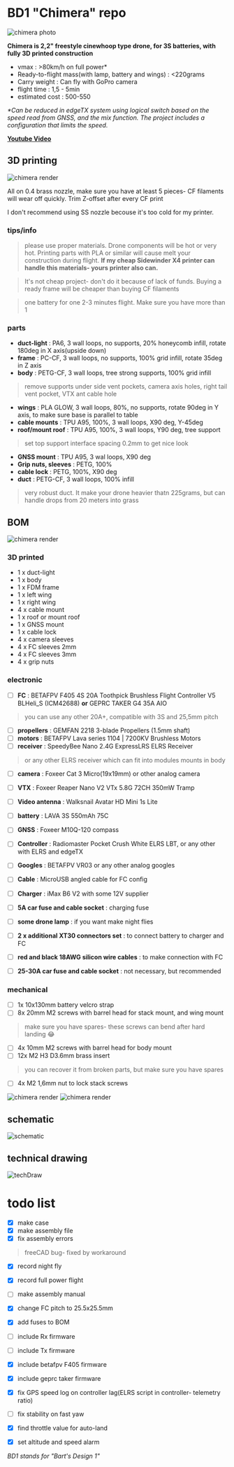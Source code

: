 # BD1 "Chimera" repo

![chimera photo](images/chimera2.png)

**Chimera is 2,2" freestyle cinewhoop type drone, for 3S batteries, with fully 3D printed construction**

- vmax
: >80km/h on full power*
- Ready-to-flight mass(with lamp, battery and wings)
: <220grams
- Carry weight
: Can fly with GoPro camera
- flight time
: 1,5 - 5min
- estimated cost
: 500-550 

*\*Can be reduced in edgeTX system using logical switch based on the speed read from GNSS, and the mix function. The project includes a configuration that limits the speed.*

[**Youtube Video**](https://www.youtube.com/watch?v=lm06ZXMheoQ)


## 3D printing
![chimera render](images/renderLeft.png)

All on 0.4 brass nozzle, make sure you have at least 5 pieces- CF filaments will wear off quickly. Trim Z-offset after every CF print

I don't recommend using SS nozzle becouse it's too cold for my printer.

### tips/info
>please use proper materials. Drone components will be hot or very hot. Printing parts with PLA or similar will cause melt your construction during flight. **If my cheap Sidewinder X4 printer can handle this materials- yours printer also can.**

>It's not cheap project- don't do it because of lack of funds. Buying a ready frame will be cheaper than buying CF filaments

>one battery for one 2-3 minutes flight. Make sure you have more than 1

### parts
- **duct-light**
: PA6, 3 wall loops, no supports, 20% honeycomb infill, rotate 180deg in X axis(upside down)
- **frame**
: PC-CF, 3 wall loops, no supports, 100% grid infill, rotate 35deg in Z axis
- **body**
: PETG-CF, 3 wall loops, tree strong supports, 100% grid infill
>remove supports under side vent pockets, camera axis holes, right tail vent pocket, VTX ant cable hole
- **wings**
: PLA GLOW, 3 wall loops, 80%, no supports, rotate 90deg in Y axis, to make sure base is parallel to table
- **cable mounts**
: TPU A95, 100%, 3 wall loops, X90 deg, Y-45deg
- **roof/mount roof**
: TPU A95, 100%, 3 wall loops, Y90 deg, tree support
>set top support interface spacing 0.2mm to get nice look
- **GNSS mount**
: TPU A95, 3 wal loops, X90 deg
- **Grip nuts, sleeves**
: PETG, 100%
- **cable lock**
: PETG, 100%, X90 deg
- **duct**
: PETG-CF, 3 wall loops, 100% infill
>very robust duct. It make your drone heavier thatn 225grams, but can handle drops from 20 meters into grass

## BOM
![chimera render](images/renderBack.png)

### 3D printed
- 1 x duct-light
- 1 x body
- 1 x FDM frame
- 1 x left wing
- 1 x right wing
- 4 x cable mount
- 1 x roof or mount roof
- 1 x GNSS mount
- 1 x cable lock
- 4 x camera sleeves
- 4 x FC sleeves 2mm
- 4 x FC sleeves 3mm
- 4 x grip nuts

### electronic
- [ ] **FC**
: BETAFPV F405 4S 20A Toothpick Brushless Flight Controller V5 BLHeli_S (ICM42688) **or** GEPRC TAKER G4 35A AIO
>you can use any other 20A+, compatible with 3S and 25,5mm pitch
- [ ] **propellers**
: GEMFAN 2218 3-blade Propellers (1.5mm shaft)
- [ ] **motors**
: BETAFPV Lava series 1104 | 7200KV Brushless Motors
- [ ] **receiver**
: SpeedyBee Nano 2.4G ExpressLRS ELRS Receiver
>or any other ELRS receiver which can fit into modules mounts in body
- [ ] **camera**
: Foxeer Cat 3 Micro(19x19mm) or other analog camera
- [ ] **VTX**
: Foxeer Reaper Nano V2 VTx 5.8G 72CH 350mW Tramp
- [ ] **Video antenna**
: Walksnail Avatar HD Mini 1s Lite
- [ ] **battery**
: LAVA 3S 550mAh 75C
- [ ] **GNSS**
: Foxeer M10Q-120 compass
- [ ] **Controller**
: Radiomaster Pocket Crush White ELRS LBT, or any other with ELRS and edgeTX
- [ ] **Googles**
: BETAFPV VR03 or any other analog googles
- [ ] **Cable**
: MicroUSB angled cable for FC config
- [ ] **Charger**
: iMax B6 V2 with some 12V supplier
- [ ] **5A car fuse and cable socket**
: charging fuse
- [ ] **some drone lamp**
: if you want make night flies
- [ ] **2 x additional XT30 connectors set**
: to connect battery to charger and FC
- [ ] **red and black 18AWG silicon wire cables**
: to make connection with FC
- [ ] **25-30A car fuse and cable socket**
: not necessary, but recommended



### mechanical

- [ ] 1x 10x130mm battery velcro strap
- [ ] 8x 20mm M2 screws with barrel head for stack mount, and wing mount
>make sure you have spares- these screws can bend after hard landing :joy:
- [ ] 4x 10mm M2 screws with barrel head for body mount
- [ ] 12x M2 H3 D3.6mm brass insert
>you can recover it from broken parts, but make sure you have spares
- [ ] 4x M2 1,6mm nut to lock stack screws

![chimera render](images/renderUp.png)
![chimera render](images/renderPerspective.png)

## schematic
![schematic](images/schematic.png)

## technical drawing
![techDraw](images/techDraw.png)


# todo list
- [x] make case
- [x] make assembly file
- [x] fix assembly errors
>freeCAD bug- fixed by workaround
- [x] record night fly
- [x] record full power flight
- [ ] make assembly manual
- [x] change FC pitch to 25.5x25.5mm
- [x] add fuses to BOM
- [ ] include Rx firmware
- [ ] include Tx firmware
- [x] include betafpv F405 firmware
- [x] include geprc taker firmware
- [x] fix GPS speed log on controller lag(ELRS script in controller- telemetry ratio)
- [ ] fix stability on fast yaw
- [x] find throttle value for auto-land
- [x] set altitude and speed alarm


*BD1 stands for "Bart's Design 1"*
